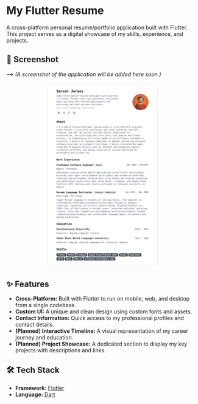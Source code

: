 # My Flutter Resume

A cross-platform personal resume/portfolio application built with Flutter. This project serves as a digital showcase of my skills, experience, and projects.

## 📸 Screenshot
-->
*(A screenshot of the application will be added here soon.)*
<p align="center">
  <img src="assets/images/screenshot.png" width="300">
</p>

## ✨ Features

- **Cross-Platform:** Built with Flutter to run on mobile, web, and desktop from a single codebase.
- **Custom UI:** A unique and clean design using custom fonts and assets.
- **Contact Information:** Quick access to my professional profiles and contact details.
- **(Planned) Interactive Timeline:** A visual representation of my career journey and education.
- **(Planned) Project Showcase:** A dedicated section to display my key projects with descriptions and links.

## 🛠️ Tech Stack

- **Framework:** [Flutter](https://flutter.dev/)
- **Language:** [Dart](https://dart.dev/)
